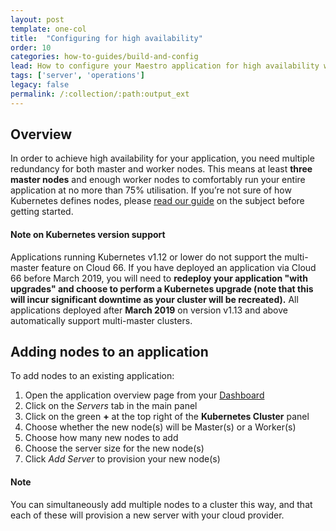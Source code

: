 ```yaml
---
layout: post
template: one-col
title:  "Configuring for high availability"
order: 10
categories: how-to-guides/build-and-config
lead: How to configure your Maestro application for high availability with multi-master architecture
tags: ['server', 'operations']
legacy: false
permalink: /:collection/:path:output_ext
---
```


## Overview

In order to achieve high availability for your application, you need multiple redundancy for both master and worker nodes. This means at least **three master nodes** and enough worker nodes to comfortably run your entire application at no more than 75% utilisation. If you’re not sure of how Kubernetes defines nodes, please [read our guide](/maestro/the-basics/concepts-and-terminology.html#nodes-masters--workers) on the subject before getting started.

#### Note on Kubernetes version support
<div class="notice notice-warning"><p>
Applications running Kubernetes v1.12 or lower do not support the multi-master feature on Cloud 66. If you have deployed an application via Cloud 66 before March 2019, you will need to <strong>redeploy your application "with upgrades" and choose to perform a Kubernetes upgrade (note that this will incur significant downtime as your cluster will be recreated).</strong> All applications deployed after <strong>March 2019</strong> on version v1.13 and above automatically support multi-master clusters.
</p></div>



## Adding nodes to an application

To add nodes to an existing application:

1. Open the application overview page from your [Dashboard](https://app.cloud66.com/dashboard)
2. Click on the *Servers* tab in the main panel 
3. Click on the green **+** at the top right of the **Kubernetes Cluster** panel
4. Choose whether the new node(s) will be Master(s) or a Worker(s)
5. Choose how many new nodes to add
6. Choose the server size for the new node(s)
7. Click *Add Server* to provision your new node(s)

#### Note
<div class="notice"><p>
You can simultaneously add multiple nodes to a cluster this way, and that each of these will provision a new server with your cloud provider.
</p></div>
